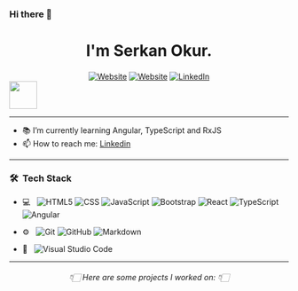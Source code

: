 ### Hi there 👋
<h1 align="center">I'm Serkan Okur.</h1> 
 

  

 
<div align="center">
<a align="center" href="https://www.serkanokur.xyz/"><img alt="Website"  align="center" src="https://img.shields.io/website?color=black&down_color=black&label=%20%20%20%20%20%20%20&logo=Sourcegraph&logoColor=white&style=flat-square&up_color=black&up_message=Portfolio&url=https%3A%2F%2Fwww.abdelrahmanbayoumi.ml%2F"></a> <a  align="center" href="https://twitter.com/jsSerkan/"><img align="center"  alt="Website" src="https://img.shields.io/badge/-Twitter-222222?style=flat-square&logo=twitter&logoColor=white&link=https://twitter.com/jsSerkan/"></a> <a href="https://www.linkedin.com/in/serkan-okur-97623728/" align="center" ><img align="center"  alt="LinkedIn" src="https://img.shields.io/badge/-LinkedIn-222222?style=flat-square&logo=Linkedin&logoColor=white&link=https://www.linkedin.com/in/serkan-okur-97623728/"></a><a href="https://github.com/serkanokur79/" align="center" ><img align="center"  alt="" src="https://visitor-badge.laobi.icu/badge?page_id=serkanokur79"></a></div>
<div> <img src="https://github.com/TheDudeThatCode/TheDudeThatCode/blob/master/Assets/Designer.gif" width="50px"></div>

---
- 📚 I’m currently learning Angular, TypeScript and RxJS
- 📫 How to reach me: [Linkedin](https://www.linkedin.com/in/serkan-okur-97623728/) 
---
<h3> 🛠 &nbsp;Tech Stack</h3>


- 💻 &nbsp;
  ![HTML5](https://img.shields.io/badge/-HTML5-333333?style=flat&logo=HTML5)
  ![CSS](https://img.shields.io/badge/-CSS-333333?style=flat&logo=CSS3&logoColor=1572B6)
  ![JavaScript](https://img.shields.io/badge/-JavaScript-333333?style=flat&logo=javascript)
  ![Bootstrap](https://img.shields.io/badge/-Bootstrap-333333?style=flat&logo=bootstrap&logoColor=563D7C)
  ![React](https://img.shields.io/badge/-React-333333?style=flat&logo=react)
  ![TypeScript](https://img.shields.io/badge/-TypeScript-333333?style=flat&logo=typescript)
  ![Angular](https://img.shields.io/badge/-Angular-333333?style=flat&logo=angular)

- ⚙️ &nbsp;
  ![Git](https://img.shields.io/badge/-Git-333333?style=flat&logo=git)
  ![GitHub](https://img.shields.io/badge/-GitHub-333333?style=flat&logo=github)
  ![Markdown](https://img.shields.io/badge/-Markdown-333333?style=flat&logo=markdown)
- 🔧 &nbsp;
  ![Visual Studio Code](https://img.shields.io/badge/-Visual%20Studio%20Code-333333?style=flat&logo=visual-studio-code&logoColor=007ACC)



---



<h6 align="center">👇🏻 Here are some projects I worked on: 👇🏻</h6>
